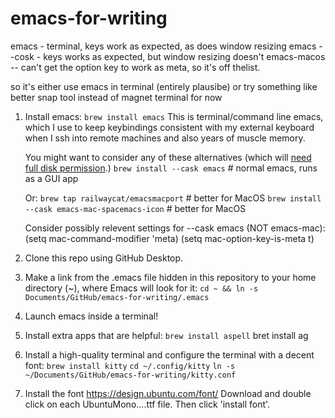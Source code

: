 # emacs-for-writing

emacs - terminal, keys work as expected, as does window resizing
emacs --cosk - keys works as expected, but window resizing doesn't
emacs-macos -- can't get the option key to work as meta, so it's off thelist.

so it's either use emacs in terminal (entirely plausibe)
or try something like better snap tool instead of magnet
terminal for now

1. Install emacs: `brew install emacs`
   This is terminal/command line emacs, which I use to keep keybindings consistent with my external keyboard when I ssh into remote machines and also years of muscle memory.

   You might want to consider any of these alternatives (which will [need full disk permission](https://emacs.stackexchange.com/a/53037/8287).)
   `brew install --cask emacs` # normal emacs, runs as a GUI app
   
   Or:
   `brew tap railwaycat/emacsmacport` # better for MacOS
   `brew install --cask emacs-mac-spacemacs-icon` # better for MacOS

   Consider possibly relevent settings for --cask emacs (NOT emacs-mac):
    (setq mac-command-modifier 'meta)
    (setq mac-option-key-is-meta t)


2. Clone this repo using GitHub Desktop.
3. Make a link from the .emacs file hidden in this repository to your home directory (~), where Emacs will look for it:
   `cd ~ && ln -s Documents/GitHub/emacs-for-writing/.emacs`
4. Launch emacs inside a terminal!
5. Install extra apps that are helpful:
   `brew install aspell`
      bret install ag
6. Install a high-quality terminal and configure the terminal with a decent font:
   `brew install kitty`
   `cd ~/.config/kitty`
   `ln -s ~/Documents/GitHub/emacs-for-writing/kitty.conf`

7. Install the font
   https://design.ubuntu.com/font/
   Download and double click on each UbuntuMono....ttf file.
   Then click 'install font'.



